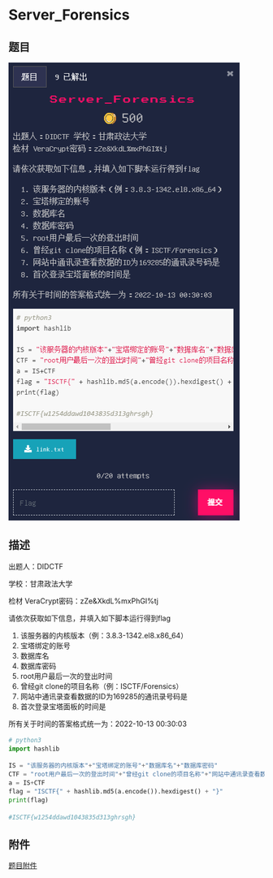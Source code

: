 # Server_Forensics

## 题目

![题目](images/题目.png)

## 描述

出题人：DIDCTF

学校：甘肃政法大学  

检材 VeraCrypt密码：zZe&XkdL%mxPhGI%tj

请依次获取如下信息，并填入如下脚本运行得到flag

1. 该服务器的内核版本（例：3.8.3-1342.el8.x86_64）
2. 宝塔绑定的账号
3. 数据库名
4. 数据库密码
5. root用户最后一次的登出时间
6. 曾经git clone的项目名称（例：ISCTF/Forensics）
7. 网站中通讯录查看数据的ID为169285的通讯录号码是
8. 首次登录宝塔面板的时间是

所有关于时间的答案格式统一为：2022-10-13 00:30:03

```python
# python3
import hashlib

IS = "该服务器的内核版本"+"宝塔绑定的账号"+"数据库名"+"数据库密码"
CTF = "root用户最后一次的登出时间"+"曾经git clone的项目名称"+"网站中通讯录查看数据的ID为169285的通讯录号码是"+"首次登录宝塔面板的时间是"
a = IS+CTF
flag = "ISCTF{" + hashlib.md5(a.encode()).hexdigest() + "}"
print(flag)

#ISCTF{w1254ddawd1043835d313ghrsgh}
```

## 附件

[题目附件](files/link.txt)